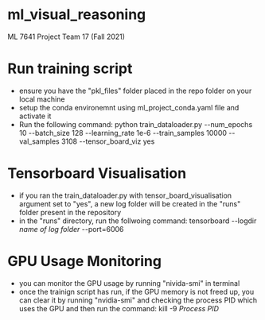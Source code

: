 # ml_visual_reasoning
ML 7641 Project Team 17 (Fall 2021)

# Run training script
- ensure you have the "pkl_files" folder placed in the repo folder on your local machine
- setup the conda environemnt using ml_project_conda.yaml file and activate it
- Run the following command: python train_dataloader.py --num_epochs 10 --batch_size 128 --learning_rate 1e-6 --train_samples 10000 --val_samples 3108 --tensor_board_viz yes

# Tensorboard Visualisation
- if you ran the train_dataloader.py with tensor_board_visualisation argument set to "yes", a new log folder will be created in the "runs" folder present in the repository
- in the "runs" directory, run the follwoing command: tensorboard --logdir *name of log folder* --port=6006

# GPU Usage Monitoring
- you can monitor the GPU usage by running "nivida-smi" in terminal
- once the trainign script has run, if the GPU memory is not freed up, you can clear it by running "nvidia-smi" and checking the process PID which uses the GPU and then run the command: kill -9 *Process PID*
